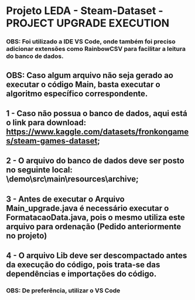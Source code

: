 # Projeto LEDA - Steam-Dataset - PROJECT UPGRADE EXECUTION

### OBS: Foi utilizado a IDE VS Code, onde também foi preciso adicionar extensões como RainbowCSV para facilitar a leitura do banco de dados.
## OBS: Caso algum arquivo não seja gerado ao executar o código Main, basta executar o algoritmo específico correspondente.

## 1 - Caso não possua o banco de dados, aqui está o link para download: https://www.kaggle.com/datasets/fronkongames/steam-games-dataset; 

## 2 - O arquivo do banco de dados deve ser posto no seguinte local: \demo\src\main\resources\archive;

## 3 - Antes de executar o Arquivo Main_upgrade.java é necessário executar o FormatacaoData.java, pois o mesmo utiliza este arquivo para ordenação (Pedido anteriormente no projeto)

## 4 - O arquivo Lib deve ser descompactado antes da execução do código, pois trata-se das dependências e importações do código.

### OBS: De preferência, utilizar o VS Code
